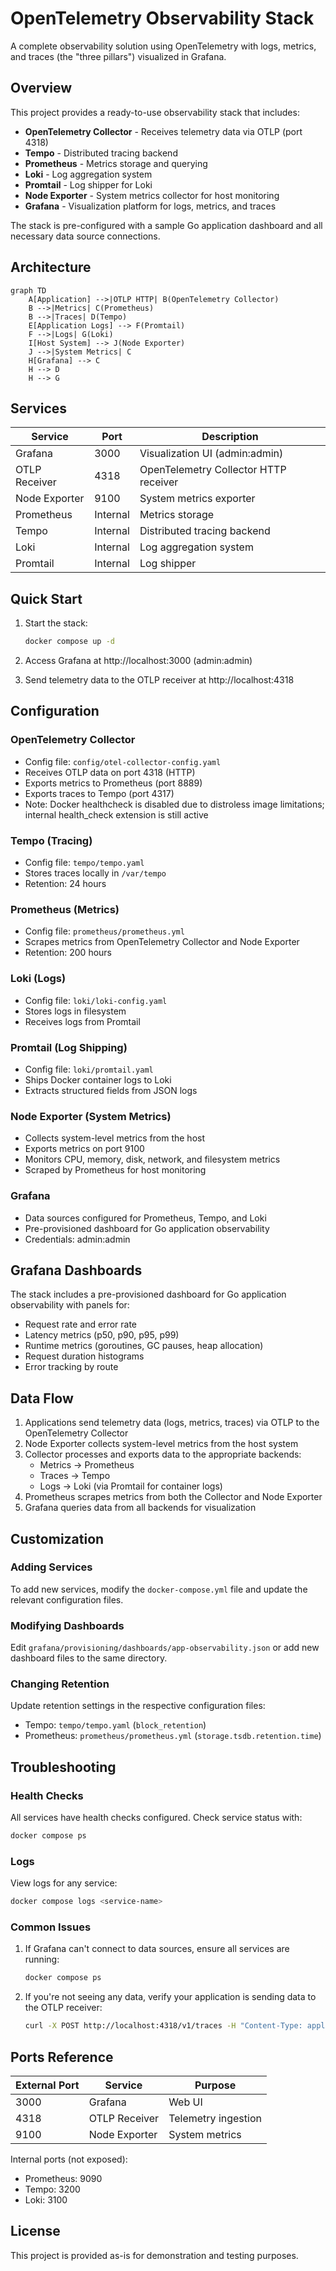 # OpenTelemetry Observability Stack

A complete observability solution using OpenTelemetry with logs, metrics, and traces (the "three pillars") visualized in Grafana.

## Overview

This project provides a ready-to-use observability stack that includes:
- **OpenTelemetry Collector** - Receives telemetry data via OTLP (port 4318)
- **Tempo** - Distributed tracing backend
- **Prometheus** - Metrics storage and querying
- **Loki** - Log aggregation system
- **Promtail** - Log shipper for Loki
- **Node Exporter** - System metrics collector for host monitoring
- **Grafana** - Visualization platform for logs, metrics, and traces

The stack is pre-configured with a sample Go application dashboard and all necessary data source connections.

## Architecture

```mermaid
graph TD
    A[Application] -->|OTLP HTTP| B(OpenTelemetry Collector)
    B -->|Metrics| C(Prometheus)
    B -->|Traces| D(Tempo)
    E[Application Logs] --> F(Promtail)
    F -->|Logs| G(Loki)
    I[Host System] --> J(Node Exporter)
    J -->|System Metrics| C
    H[Grafana] --> C
    H --> D
    H --> G
```

## Services

| Service | Port | Description |
|---------|------|-------------|
| Grafana | 3000 | Visualization UI (admin:admin) |
| OTLP Receiver | 4318 | OpenTelemetry Collector HTTP receiver |
| Node Exporter | 9100 | System metrics exporter |
| Prometheus | Internal | Metrics storage |
| Tempo | Internal | Distributed tracing backend |
| Loki | Internal | Log aggregation system |
| Promtail | Internal | Log shipper |

## Quick Start

1. Start the stack:
   ```bash
   docker compose up -d
   ```

2. Access Grafana at http://localhost:3000 (admin:admin)

3. Send telemetry data to the OTLP receiver at http://localhost:4318

## Configuration

### OpenTelemetry Collector
- Config file: `config/otel-collector-config.yaml`
- Receives OTLP data on port 4318 (HTTP)
- Exports metrics to Prometheus (port 8889)
- Exports traces to Tempo (port 4317)
- Note: Docker healthcheck is disabled due to distroless image limitations; internal health_check extension is still active

### Tempo (Tracing)
- Config file: `tempo/tempo.yaml`
- Stores traces locally in `/var/tempo`
- Retention: 24 hours

### Prometheus (Metrics)
- Config file: `prometheus/prometheus.yml`
- Scrapes metrics from OpenTelemetry Collector and Node Exporter
- Retention: 200 hours

### Loki (Logs)
- Config file: `loki/loki-config.yaml`
- Stores logs in filesystem
- Receives logs from Promtail

### Promtail (Log Shipping)
- Config file: `loki/promtail.yaml`
- Ships Docker container logs to Loki
- Extracts structured fields from JSON logs

### Node Exporter (System Metrics)
- Collects system-level metrics from the host
- Exports metrics on port 9100
- Monitors CPU, memory, disk, network, and filesystem metrics
- Scraped by Prometheus for host monitoring

### Grafana
- Data sources configured for Prometheus, Tempo, and Loki
- Pre-provisioned dashboard for Go application observability
- Credentials: admin:admin

## Grafana Dashboards

The stack includes a pre-provisioned dashboard for Go application observability with panels for:
- Request rate and error rate
- Latency metrics (p50, p90, p95, p99)
- Runtime metrics (goroutines, GC pauses, heap allocation)
- Request duration histograms
- Error tracking by route

## Data Flow

1. Applications send telemetry data (logs, metrics, traces) via OTLP to the OpenTelemetry Collector
2. Node Exporter collects system-level metrics from the host system
3. Collector processes and exports data to the appropriate backends:
   - Metrics → Prometheus
   - Traces → Tempo
   - Logs → Loki (via Promtail for container logs)
4. Prometheus scrapes metrics from both the Collector and Node Exporter
5. Grafana queries data from all backends for visualization

## Customization

### Adding Services
To add new services, modify the `docker-compose.yml` file and update the relevant configuration files.

### Modifying Dashboards
Edit `grafana/provisioning/dashboards/app-observability.json` or add new dashboard files to the same directory.

### Changing Retention
Update retention settings in the respective configuration files:
- Tempo: `tempo/tempo.yaml` (`block_retention`)
- Prometheus: `prometheus/prometheus.yml` (`storage.tsdb.retention.time`)

## Troubleshooting

### Health Checks
All services have health checks configured. Check service status with:
```bash
docker compose ps
```

### Logs
View logs for any service:
```bash
docker compose logs <service-name>
```

### Common Issues
1. If Grafana can't connect to data sources, ensure all services are running:
   ```bash
   docker compose ps
   ```

2. If you're not seeing any data, verify your application is sending data to the OTLP receiver:
   ```bash
   curl -X POST http://localhost:4318/v1/traces -H "Content-Type: application/json" -d '{}'
   ```

## Ports Reference

| External Port | Service | Purpose |
|---------------|---------|---------|
| 3000 | Grafana | Web UI |
| 4318 | OTLP Receiver | Telemetry ingestion |
| 9100 | Node Exporter | System metrics |

Internal ports (not exposed):
- Prometheus: 9090
- Tempo: 3200
- Loki: 3100

## License

This project is provided as-is for demonstration and testing purposes.